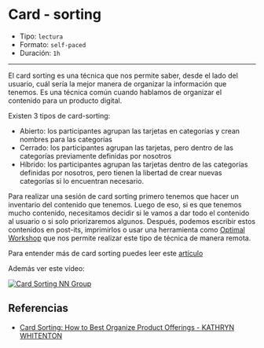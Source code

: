 # Card - sorting

- Tipo: `lectura`
- Formato: `self-paced`
- Duración: `1h`

***

El card sorting es una técnica que nos permite saber, desde el lado del usuario,
cuál sería la mejor manera de organizar la información que tenemos. Es una
técnica común cuando hablamos de organizar el contenido para un producto
digital.

Existen 3 tipos de card-sorting:

- Abierto: los participantes agrupan las tarjetas en categorías y crean nombres
  para las categorías
- Cerrado: los participantes agrupan las tarjetas, pero dentro de las categorías
  previamente definidas por nosotros
- Híbrido: los participantes agrupan las tarjetas dentro de las categorías
  definidas por nosotros, pero tienen la libertad de crear nuevas categorías si
  lo encuentran necesario.

Para realizar una sesión de card sorting primero tenemos que hacer un inventario
del contenido que tenemos. Luego de eso, si es que tenemos mucho contenido,
necesitamos decidir si le vamos a dar todo el contenido al usuario o si solo
priorizaremos algunos. Después, podemos escribir estos contenidos en post-its,
imprimirlos o usar una herramienta como [Optimal Workshop](http://optimalworkshop.com/)
que nos permite realizar este tipo de técnica de manera remota.

Para entender más de card sorting puedes leer este [artículo](http://www.nosolousabilidad.com/articulos/cardsorting.htm)

Además ver este vídeo:

[![Card Sorting NN Group](https://media.nngroup.com/media/videos/thumbnails/Card-Sorting-Thumbnail-6.jpg.720x405_q95_autocrop_crop-smart_upscale.jpg)](https://www.youtube.com/watch?v=TbEfjaE94sU)

## Referencias

- [Card Sorting: How to Best Organize Product Offerings - KATHRYN WHITENTON](https://www.nngroup.com/videos/card-sorting-organize-product-offerings/)
